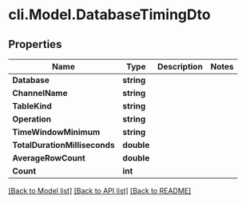 # cli.Model.DatabaseTimingDto

## Properties

Name | Type | Description | Notes
------------ | ------------- | ------------- | -------------
**Database** | **string** |  | 
**ChannelName** | **string** |  | 
**TableKind** | **string** |  | 
**Operation** | **string** |  | 
**TimeWindowMinimum** | **string** |  | 
**TotalDurationMilliseconds** | **double** |  | 
**AverageRowCount** | **double** |  | 
**Count** | **int** |  | 

[[Back to Model list]](../README.md#documentation-for-models) [[Back to API list]](../README.md#documentation-for-api-endpoints) [[Back to README]](../README.md)

